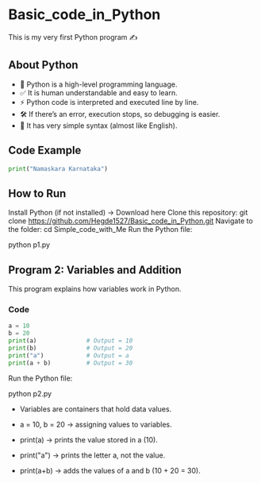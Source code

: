 # Basic_code_in_Python

This is my very first Python program ✍️

## About Python
- 🐍 Python is a high-level programming language.  
- ✅ It is human understandable and easy to learn.  
- ⚡ Python code is interpreted and executed line by line.  
- 🛠️ If there’s an error, execution stops, so debugging is easier.  
- 📖 It has very simple syntax (almost like English).  

## Code Example
```python
print("Namaskara Karnataka")
````
## How to Run

Install Python (if not installed) → Download here
Clone this repository:
git clone https://github.com/Hegde1527/Basic_code_in_Python.git
Navigate to the folder:
cd Simple_code_with_Me
Run the Python file:

python p1.py


## Program 2: Variables and Addition

This program explains how variables work in Python.  

### Code
```python
a = 10
b = 20
print(a)              # Output = 10
print(b)              # Output = 20
print("a")            # Output = a
print(a + b)          # Output = 30

```
Run the Python file:

python p2.py

* Variables are containers that hold data values.

* a = 10, b = 20 → assigning values to variables.

* print(a) → prints the value stored in a (10).

* print("a") → prints the letter a, not the value.

* print(a+b) → adds the values of a and b (10 + 20 = 30).

